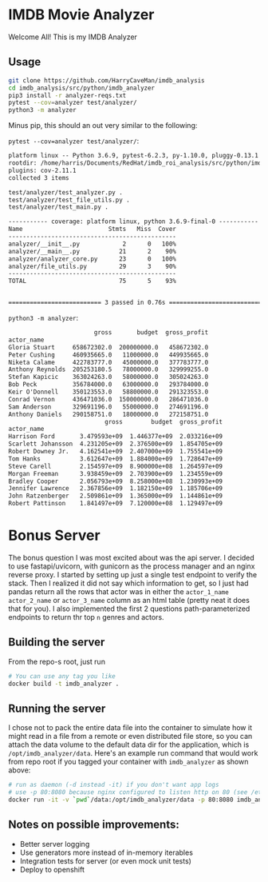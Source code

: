 # IMDB Movie Analyzer

Welcome All! This is my IMDB Analyzer

## Usage

```sh
git clone https://github.com/HarryCaveMan/imdb_analysis
cd imdb_analysis/src/python/imdb_analyzer
pip3 install -r analyzer-reqs.txt
pytest --cov=analyzer test/analyzer/
python3 -m analyzer
```

Minus pip, this should an out very similar to the following:

`pytest --cov=analyzer test/analyzer/`:
```txt
platform linux -- Python 3.6.9, pytest-6.2.3, py-1.10.0, pluggy-0.13.1
rootdir: /home/harris/Documents/RedHat/imdb_roi_analysis/src/python/imdb_analyzer
plugins: cov-2.11.1
collected 3 items

test/analyzer/test_analyzer.py .                                                                                          [ 33%]
test/analyzer/test_file_utils.py .                                                                                        [ 66%]
test/analyzer/test_main.py .                                                                                              [100%]

----------- coverage: platform linux, python 3.6.9-final-0 -----------
Name                        Stmts   Miss  Cover
-----------------------------------------------
analyzer/__init__.py            2      0   100%
analyzer/__main__.py           21      2    90%
analyzer/analyzer_core.py      23      0   100%
analyzer/file_utils.py         29      3    90%
-----------------------------------------------
TOTAL                          75      5    93%


========================== 3 passed in 0.76s ==========================
```

`python3 -m analyzer`:
```txt
                        gross       budget  gross_profit
actor_name
Gloria Stuart     658672302.0  200000000.0   458672302.0
Peter Cushing     460935665.0   11000000.0   449935665.0
Niketa Calame     422783777.0   45000000.0   377783777.0
Anthony Reynolds  205253180.5   78000000.0   329999255.0
Stefan Kapicic    363024263.0   58000000.0   305024263.0
Bob Peck          356784000.0   63000000.0   293784000.0
Keir O'Donnell    350123553.0   58800000.0   291323553.0
Conrad Vernon     436471036.0  150000000.0   286471036.0
Sam Anderson      329691196.0   55000000.0   274691196.0
Anthony Daniels   290158751.0   18000000.0   272158751.0
                           gross        budget  gross_profit
actor_name
Harrison Ford       3.479593e+09  1.446377e+09  2.033216e+09
Scarlett Johansson  4.231205e+09  2.376500e+09  1.854705e+09
Robert Downey Jr.   4.162541e+09  2.407000e+09  1.755541e+09
Tom Hanks           3.612647e+09  1.884000e+09  1.728647e+09
Steve Carell        2.154597e+09  8.900000e+08  1.264597e+09
Morgan Freeman      3.938459e+09  2.703900e+09  1.234559e+09
Bradley Cooper      2.056793e+09  8.258000e+08  1.230993e+09
Jennifer Lawrence   2.367856e+09  1.182150e+09  1.185706e+09
John Ratzenberger   2.509861e+09  1.365000e+09  1.144861e+09
Robert Pattinson    1.841497e+09  7.120000e+08  1.129497e+09
```

# Bonus Server

The bonus question I was most excited about was the api server. I decided to use fastapi/uvicorn, with gunicorn as the process manager and an nginx reverse proxy. I started by setting up just a single test endpoint to verify the stack. Then I realized it did not say which information to get, so I just had pandas return all the rows that actor was in either the `actor_1_name` `actor_2_name` or `actor_3_name` column as an html table (pretty neat it does that for you). I also implemented the first 2 questions path-parameterized endpoints to return thr top `n` genres and actors.

## Building the server

From the repo-s root, just run 

```sh
# You can use any tag you like
docker build -t imdb_analyzer .
```

## Running the server

I chose not to pack the entire data file into the container to simulate how it might read in a file from a remote or even distributed file store, so you can attach the data volume to the default data dir for the application, which is `/opt/imdb_analyzer/data`. Here's an example run command that would work from repo root if you tagged your container with `imdb_analyzer` as shown above:

```sh
# run as daemon (-d instead -it) if you don't want app logs
# use -p 80:8080 because nginx configured to listen http on 80 (see /etc/ngix/nginx.conf in repo)
docker run -it -v `pwd`/data:/opt/imdb_analyzer/data -p 80:8080 imdb_analyzer
```


## Notes on possible improvements:

- Better server logging
- Use generators more instead of in-memory iterables
- Integration tests for server (or even mock unit tests)
- Deploy to openshift